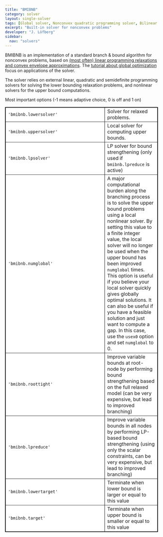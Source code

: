 ```yaml
---
title: "BMIBNB"
category: solver
layout: single-solver
tags: [Global solver, Nonconvex quadratic programming solver, Bilinear matrix inequality, BMIBNB,Mixed-integer nonlinear nonconvex programming solver]
excerpt: "Built-in solver for nonconvex problems"
developer: "J. Löfberg"
sidebar:
  nav: "solvers"
---
```


BMIBNB is an implementation of a standard branch & bound algorithm for nonconvex problems, based on [(most often) linear programming relaxations and convex envelope approximations](/tutorial/envelopesinbmibnb). The [tutorial about global optimization](/tutorial/globaloptimization) focus on applications of the solver.

The solver relies on external linear, quadratic and semidefinite programming solvers for solving the lower bounding relaxation problems, and nonlinear solvers for the upper bound computations.

Most important options (-1 means adaptive choice, 0 is off and 1 on)

<table border="1" cellspacing="1" style="border-collapse: collapse" width="100%" bordercolor="#000000" bgcolor="#FFFFFF" id="table1">
	<tr>
		<td width="310"><code>'bmibnb.lowersolver'</code></td>
		<td>Solver for relaxed problems.</td>
	</tr>
	<tr>
		<td width="310"><code>'bmibnb.uppersolver'</code></td>
		<td>Local solver for computing upper bounds.</td>
	</tr>
	<tr>
		<td width="310"><code>'bmibnb.lpsolver'</code></td>
		<td>LP solver for bound strengthening
			(only used if <code>bmibnb.lpreduce</code> is active)</td>
	</tr>
	<tr>
		<td width="310"><code>'bmibnb.numglobal'</code></td>
		<td>A major computational burden along the branching process is to
			solve the upper bound problems using a local nonlinear solver. By
			setting this value to a finite integer value, the local solver will no
			longer be used when the upper bound has been improved <code>numglobal</code> times.
			This option is useful if you believe your local solver quickly gives
			globally optimal solutions. It can also be useful if you have a
			feasible solution and just want to compute a gap. In this case, use
			the <code>usex0</code> option and set <code>numglobal</code> to 0.</td>
	</tr>
	<tr>
		<td width="310"><code>'bmibnb.roottight'</code></td>
		<td>Improve variable bounds at root-node by performing bound
			strengthening based on the full relaxed model (can be very expensive,
			but lead to improved branching)</td>
	</tr>
	<tr>
		<td width="310"><code>'bmibnb.lpreduce'</code></td>
		<td>Improve variable bounds in all nodes by performing LP-based bound
			strengthening (using only the scalar constraints, can be very expensive, but lead to
			improved branching)</td>
	<tr>
		<td width="310"><code>'bmibnb.lowertarget'</code></td>
		<td>Terminate when lower bound is larger or equal to this value</td>
	</tr>
	<tr>
		<td width="310"><code>'bmibnb.target'</code></td>
		<td>Terminate when upper bound is smaller or equal to this value</td>
	</tr>
</table>
